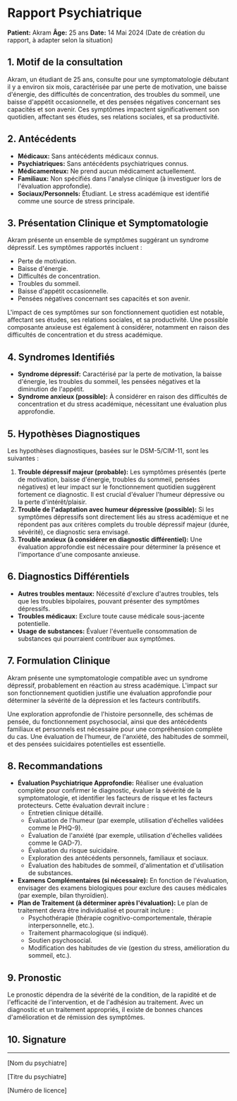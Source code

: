 # Rapport Psychiatrique

**Patient:** Akram
**Âge:** 25 ans
**Date:** 14 Mai 2024 (Date de création du rapport, à adapter selon la situation)

## 1. Motif de la consultation

Akram, un étudiant de 25 ans, consulte pour une symptomatologie débutant il y a environ six mois, caractérisée par une perte de motivation, une baisse d'énergie, des difficultés de concentration, des troubles du sommeil, une baisse d'appétit occasionnelle, et des pensées négatives concernant ses capacités et son avenir. Ces symptômes impactent significativement son quotidien, affectant ses études, ses relations sociales, et sa productivité.

## 2. Antécédents

*   **Médicaux:** Sans antécédents médicaux connus.
*   **Psychiatriques:** Sans antécédents psychiatriques connus.
*   **Médicamenteux:** Ne prend aucun médicament actuellement.
*   **Familiaux:** Non spécifiés dans l'analyse clinique (à investiguer lors de l'évaluation approfondie).
*   **Sociaux/Personnels:** Étudiant. Le stress académique est identifié comme une source de stress principale.

## 3. Présentation Clinique et Symptomatologie

Akram présente un ensemble de symptômes suggérant un syndrome dépressif. Les symptômes rapportés incluent :

*   Perte de motivation.
*   Baisse d'énergie.
*   Difficultés de concentration.
*   Troubles du sommeil.
*   Baisse d'appétit occasionnelle.
*   Pensées négatives concernant ses capacités et son avenir.

L'impact de ces symptômes sur son fonctionnement quotidien est notable, affectant ses études, ses relations sociales, et sa productivité. Une possible composante anxieuse est également à considérer, notamment en raison des difficultés de concentration et du stress académique.

## 4. Syndromes Identifiés

*   **Syndrome dépressif:** Caractérisé par la perte de motivation, la baisse d'énergie, les troubles du sommeil, les pensées négatives et la diminution de l'appétit.
*   **Syndrome anxieux (possible):** À considérer en raison des difficultés de concentration et du stress académique, nécessitant une évaluation plus approfondie.

## 5. Hypothèses Diagnostiques

Les hypothèses diagnostiques, basées sur le DSM-5/CIM-11, sont les suivantes :

1.  **Trouble dépressif majeur (probable):** Les symptômes présentés (perte de motivation, baisse d'énergie, troubles du sommeil, pensées négatives) et leur impact sur le fonctionnement quotidien suggèrent fortement ce diagnostic. Il est crucial d'évaluer l'humeur dépressive ou la perte d'intérêt/plaisir.
2.  **Trouble de l'adaptation avec humeur dépressive (possible):** Si les symptômes dépressifs sont directement liés au stress académique et ne répondent pas aux critères complets du trouble dépressif majeur (durée, sévérité), ce diagnostic sera envisagé.
3.  **Trouble anxieux (à considérer en diagnostic différentiel):** Une évaluation approfondie est nécessaire pour déterminer la présence et l'importance d'une composante anxieuse.

## 6. Diagnostics Différentiels

*   **Autres troubles mentaux:** Nécessité d'exclure d'autres troubles, tels que les troubles bipolaires, pouvant présenter des symptômes dépressifs.
*   **Troubles médicaux:** Exclure toute cause médicale sous-jacente potentielle.
*   **Usage de substances:** Évaluer l'éventuelle consommation de substances qui pourraient contribuer aux symptômes.

## 7. Formulation Clinique

Akram présente une symptomatologie compatible avec un syndrome dépressif, probablement en réaction au stress académique. L'impact sur son fonctionnement quotidien justifie une évaluation approfondie pour déterminer la sévérité de la dépression et les facteurs contributifs.

Une exploration approfondie de l'histoire personnelle, des schémas de pensée, du fonctionnement psychosocial, ainsi que des antécédents familiaux et personnels est nécessaire pour une compréhension complète du cas. Une évaluation de l'humeur, de l'anxiété, des habitudes de sommeil, et des pensées suicidaires potentielles est essentielle.

## 8. Recommandations

*   **Évaluation Psychiatrique Approfondie:** Réaliser une évaluation complète pour confirmer le diagnostic, évaluer la sévérité de la symptomatologie, et identifier les facteurs de risque et les facteurs protecteurs. Cette évaluation devrait inclure :
    *   Entretien clinique détaillé.
    *   Évaluation de l'humeur (par exemple, utilisation d'échelles validées comme le PHQ-9).
    *   Évaluation de l'anxiété (par exemple, utilisation d'échelles validées comme le GAD-7).
    *   Évaluation du risque suicidaire.
    *   Exploration des antécédents personnels, familiaux et sociaux.
    *   Évaluation des habitudes de sommeil, d'alimentation et d'utilisation de substances.
*   **Examens Complémentaires (si nécessaire):** En fonction de l'évaluation, envisager des examens biologiques pour exclure des causes médicales (par exemple, bilan thyroïdien).
*   **Plan de Traitement (à déterminer après l'évaluation):** Le plan de traitement devra être individualisé et pourrait inclure :
    *   Psychothérapie (thérapie cognitivo-comportementale, thérapie interpersonnelle, etc.).
    *   Traitement pharmacologique (si indiqué).
    *   Soutien psychosocial.
    *   Modification des habitudes de vie (gestion du stress, amélioration du sommeil, etc.).

## 9. Pronostic

Le pronostic dépendra de la sévérité de la condition, de la rapidité et de l'efficacité de l'intervention, et de l'adhésion au traitement. Avec un diagnostic et un traitement appropriés, il existe de bonnes chances d'amélioration et de rémission des symptômes.

## 10. Signature

_________________________

[Nom du psychiatre]

[Titre du psychiatre]

[Numéro de licence]